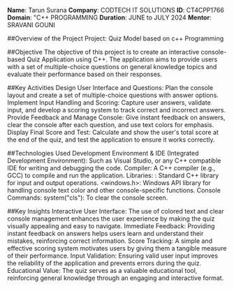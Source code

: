 **Name**: Tarun Surana
**Company**: CODTECH IT SOLUTIONS
**ID**: CT4CPP1766
**Domain**: "C++ PROGRAMMING
**Duration**: JUNE to JULY 2024
**Mentor**: SRAVANI GOUNI

##Overview of the Project
Project: Quiz Model based on c++ Programming

##Objective
The objective of this project is to create an interactive console-based Quiz Application using C++. The application aims to provide users with a set of multiple-choice questions on general knowledge topics and evaluate their performance based on their responses.

##Key Activities
Design User Interface and Questions: Plan the console layout and create a set of multiple-choice questions with answer options.
Implement Input Handling and Scoring: Capture user answers, validate input, and develop a scoring system to track correct and incorrect answers.
Provide Feedback and Manage Console: Give instant feedback on answers, clear the console after each question, and use text colors for emphasis.
Display Final Score and Test: Calculate and show the user's total score at the end of the quiz, and test the application to ensure it works correctly.

##Technologies Used
Development Environment & IDE (Integrated Development Environment): Such as Visual Studio, or any C++ compatible IDE for writing and debugging the code.
Compiler: A C++ compiler (e.g., GCC) to compile and run the application.
Libraries:
  <iostream>: Standard C++ library for input and output operations.
  <windows.h>: Windows API library for handling console text color and other console-specific functions.
Console Commands: system("cls"): To clear the console screen.

##Key Insights
Interactive User Interface: The use of colored text and clear console management enhances the user experience by making the quiz visually appealing and easy to navigate.
Immediate Feedback: Providing instant feedback on answers helps users learn and understand their mistakes, reinforcing correct information.
Score Tracking: A simple and effective scoring system motivates users by giving them a tangible measure of their performance.
Input Validation: Ensuring valid user input improves the reliability of the application and prevents errors during the quiz.
Educational Value: The quiz serves as a valuable educational tool, reinforcing general knowledge through an engaging and interactive format.
